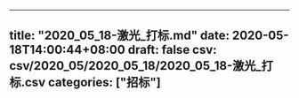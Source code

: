 
---
title: "2020_05_18-激光_打标.md"
date: 2020-05-18T14:00:44+08:00
draft: false
csv: csv/2020_05/2020_05_18/2020_05_18-激光_打标.csv
categories: ["招标"]
---
